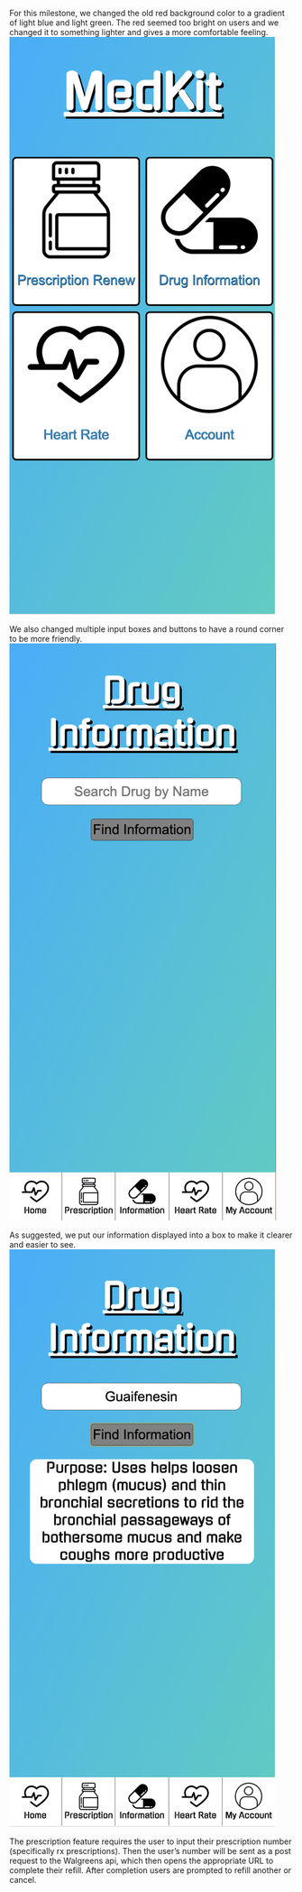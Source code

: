 For this milestone, we changed the old red background color to a gradient of light blue and light green. The red seemed too bright on users and we changed it to something lighter and gives a more comfortable feeling.
![](https://github.com/ethan-cy/COGS121/blob/master/images/Screen%20Shot%202019-05-22%20at%2010.49.10%20AM.png)

We also changed multiple input boxes and buttons to have a round corner to be more friendly.
![](https://github.com/ethan-cy/COGS121/blob/master/images/Screen%20Shot%202019-05-22%20at%2010.49.21%20AM.png)

As suggested, we put our information displayed into a box to make it clearer and easier to see.
![](https://github.com/ethan-cy/COGS121/blob/master/images/Screen%20Shot%202019-05-22%20at%2010.49.35%20AM.png)

The prescription feature requires the user to input their prescription number (specifically rx prescriptions). Then the user’s number will be sent as a post request to the Walgreens api, which then opens the appropriate URL to complete their refill. After completion users are prompted to refill another or cancel.
